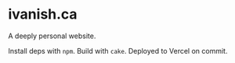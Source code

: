 # ivanish.ca

A deeply personal website.

Install deps with `npm`. Build with `cake`. Deployed to Vercel on commit.

